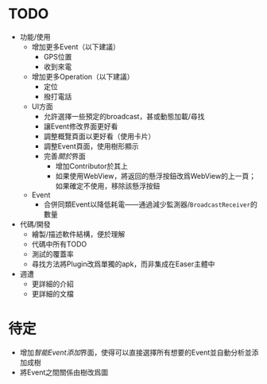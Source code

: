 TODO
=====
* 功能/使用
	* 增加更多Event（以下建議）
		* GPS位置
		* 收到來電
	* 增加更多Operation（以下建議）
		* 定位
		* 撥打電話
	* UI方面
		* 允許選擇一些預定的broadcast，甚或動態加載/尋找
		* 讓Event修改界面更好看
		* 調整概覽頁面以更好看（使用卡片）
		* 調整Event頁面，使用樹形顯示
		* 完善*關於*界面
			* 增加Contributor於其上
			* 如果使用WebView，將返回的懸浮按鈕改爲WebView的上一頁；如果確定不使用，移除該懸浮按鈕
	* Event
		* 合併同類Event以降低耗電——通過減少監測器/`BroadcastReceiver`的數量
* 代碼/開發
	* 繪製/描述軟件結構，便於理解
	* 代碼中所有TODO
	* 測試的覆蓋率
	* 尋找方法將Plugin改爲單獨的apk，而非集成在Easer主體中
* 週遭
	* 更詳細的介紹
	* 更詳細的文檔

待定
=======
* 增加*智能Event添加*界面，使得可以直接選擇所有想要的Event並自動分析並添加成樹
* 將Event之間關係由樹改爲圖
